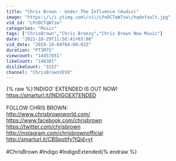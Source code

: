 ```yaml
---
title: "Chris Brown - Under The Influence (Audio)"
image: "https:\/\/i.ytimg.com\/vi\/LPnDCTqW7zw\/hqdefault.jpg"
vid_id: "LPnDCTqW7zw"
categories: "Music"
tags: ["ChrisBrown","Chris Breezy","Chris Brown New Music"]
date: "2021-10-29T11:56:41+03:00"
vid_date: "2019-10-04T04:00:02Z"
duration: "PT3M7S"
viewcount: "14457051"
likeCount: "146301"
dislikeCount: "3157"
channel: "ChrisBrownVEVO"
---
```

{% raw %}‘INDIGO’ EXTENDED IS OUT NOW! <a rel="nofollow" target="blank" href="https://smarturl.it/INDIGOEXTENDED">https://smarturl.it/INDIGOEXTENDED</a> <br /><br />FOLLOW CHRIS BROWN: <br /><a rel="nofollow" target="blank" href="http://www.chrisbrownworld.com/">http://www.chrisbrownworld.com/</a><br /><a rel="nofollow" target="blank" href="https://www.facebook.com/chrisbrown">https://www.facebook.com/chrisbrown</a><br /><a rel="nofollow" target="blank" href="https://twitter.com/chrisbrown">https://twitter.com/chrisbrown</a><br /><a rel="nofollow" target="blank" href="http://instagram.com/chrisbrownofficial">http://instagram.com/chrisbrownofficial</a><br /><a rel="nofollow" target="blank" href="http://smarturl.it/CBSpotify?IQid=yt">http://smarturl.it/CBSpotify?IQid=yt</a><br /><br />#ChrisBrown #Indigo #IndigoExtended{% endraw %}
